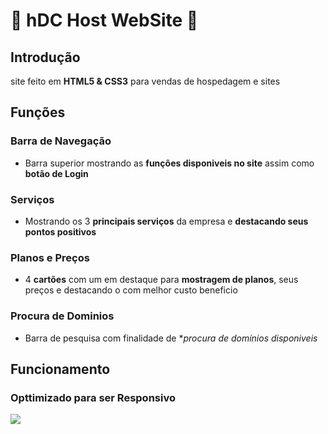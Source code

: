 # 🌆 hDC Host WebSite 🌆
## Introdução
site feito em **HTML5 & CSS3** para vendas de hospedagem e sites
## Funções
### Barra de Navegação
- Barra superior mostrando as **funções disponiveis no site** assim como **botão de Login**
### Serviços
- Mostrando os 3 **principais serviços** da empresa e **destacando seus pontos positivos**
### Planos e Preços
- 4 **cartões** com um em destaque para **mostragem de planos**, seus preços e destacando o com melhor custo beneficio
### Procura de Dominios
- Barra de pesquisa com finalidade de **procura de domínios disponiveis*

## Funcionamento
### Opttimizado para ser **Responsivo**
<img src="img/2023-12-12-19-22-20.gif" />
